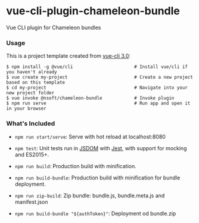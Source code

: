 # vue-cli-plugin-chameleon-bundle
Vue CLI plugin for Chameleon bundles

### Usage

This is a project template created from [vue-cli 3.0](https://github.com/vuejs/vue-cli):

``` bask
$ npm install -g @vue/cli                       # Install vue/cli if you haven't already
$ vue create my-project                         # Create a new project based on this template
$ cd my-project                                 # Navigate into your new project folder
$ vue invoke @nsoft/chameleon-bundle            # Invoke plugin
$ npm run serve                                 # Run app and open it in your browser
```

### What's Included

- `npm run start/serve`: Serve with hot reload at localhost:8080

- `npm test`: Unit tests run in [JSDOM](https://github.com/tmpvar/jsdom) with [Jest](https://facebook.github.io/jest/), with support for mocking and ES2015+.

- `npm run build`: Production build with minification.

- `npm run build-bundle`: Production build with minification for bundle deployment.

- `npm run zip-build`: Zip bundle: bundle.js, bundle.meta.js and manifest.json

- `npm run build-bundle "${authToken}"`: Deployment od bundle.zip

